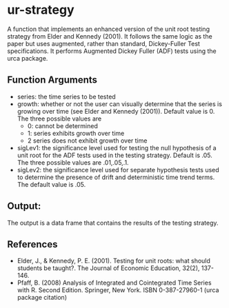 # ur-strategy
A function that implements an enhanced version of the unit root testing strategy from Elder and Kennedy (2001). It follows the same logic as the paper but uses augmented, rather than standard, Dickey-Fuller Test  specifications. It performs Augmented Dickey Fuller (ADF) tests using the urca package. 

## Function Arguments
- series: the time series to be tested
- growth: whether or not the user can visually determine that the series is growing over time (see Elder and Kennedy (2001)). Default value is 0. The three possible values are
  - 0: cannot be determined
  - 1: series exhibits growth over time
  - 2 series does not exhibit growth over time
- sigLev1: the significance level used for testing the null hypothesis of a unit root for the ADF tests used in the testing strategy. Default is .05. The three possible values are .01,.05,.1.
- sigLev2: the significance level used for separate hypothesis tests used to determine the presence of drift and deterministic time trend terms. The default value is .05.

## Output: 
  The output is a data frame that contains the results of the testing strategy.

## References
- Elder, J., & Kennedy, P. E. (2001). Testing for unit roots: what should students be taught?. The Journal of Economic Education, 32(2), 137-146.
- Pfaff, B. (2008) Analysis of Integrated and Cointegrated Time Series with R. Second Edition. Springer, New York. ISBN 0-387-27960-1 (urca package citation)

